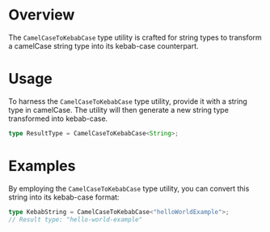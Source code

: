 # Overview

The `CamelCaseToKebabCase` type utility is crafted for string types to transform a camelCase string type into its kebab-case counterpart.

# Usage

To harness the `CamelCaseToKebabCase` type utility, provide it with a string type in camelCase. The utility will then generate a new string type transformed into kebab-case.

```typescript
type ResultType = CamelCaseToKebabCase<String>;
```

# Examples

By employing the `CamelCaseToKebabCase` type utility, you can convert this string into its kebab-case format:

```typescript
type KebabString = CamelCaseToKebabCase<"helloWorldExample">;
// Result type: "hello-world-example"
```
